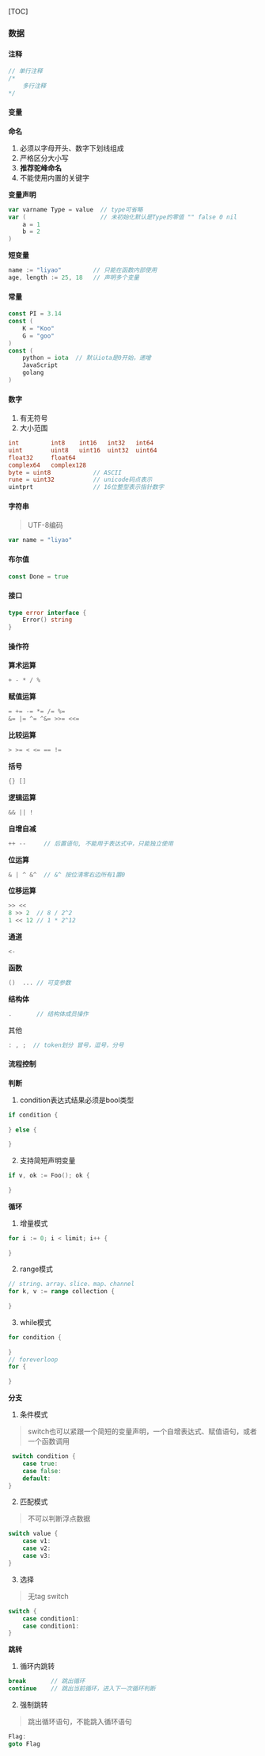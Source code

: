 [TOC]

### 数据

#### 注释

~~~go
// 单行注释
/*
	多行注释
*/
~~~

#### 变量

**命名**

1. 必须以字母开头、数字下划线组成
2. 严格区分大小写
3. **推荐驼峰命名**
4. 不能使用内置的关键字

**变量声明**

~~~go
var varname Type = value  // type可省略
var (                     // 未初始化默认是Type的零值 "" false 0 nil
	a = 1
    b = 2
)
~~~

**短变量**

~~~go
name := "liyao"  		// 只能在函数内部使用
age, length := 25, 18   // 声明多个变量
~~~

#### 常量

~~~go
const PI = 3.14
const (
	K = "Koo"
    G = "goo"
)
const (
    python = iota  // 默认iota是0开始，递增
    JavaScript
    golang
)
~~~

#### 数字

1.  有无符号
2.  大小范围

~~~go
int 		int8 	int16 	int32 	int64
uint 		uint8 	uint16 	uint32 	uint64 
float32 	float64
complex64 	complex128
byte = uint8   			// ASCII	
rune = uint32  			// unicode码点表示
uintprt 	   			// 16位整型表示指针数字
~~~

#### 字符串

> UTF-8编码

~~~go
var name = "liyao"
~~~

#### 布尔值

~~~go
const Done = true
~~~

#### 接口

~~~go
type error interface {
	Error() string
}
~~~

#### 操作符

**算术运算**

~~~go
+ - * / %
~~~

**赋值运算**

~~~go
= += -= *= /= %=
&= |= ^= ^&= >>= <<=
~~~

**比较运算**

~~~go
> >= < <= == !=
~~~

**括号**

~~~go
{} []
~~~

**逻辑运算**

~~~go
&& || !
~~~

**自增自减**

~~~go
++ --  	  // 后置语句, 不能用于表达式中，只能独立使用
~~~

**位运算**

~~~go
& | ^ &^  // &^ 按位清零右边所有1置0
~~~

**位移运算**

~~~ go
>> <<
8 >> 2  // 8 / 2^2
1 << 12 // 1 * 2^12
~~~

**通道**

~~~go
<-
~~~

**函数**

~~~go
()  ... // 可变参数
~~~

**结构体**

~~~go
.       // 结构体成员操作
~~~

其他

~~~go
: , ;  // token划分 冒号，逗号，分号
~~~

#### 流程控制

**判断**

1.  condition表达式结果必须是bool类型

~~~go
if condition {
    
} else {
    
}
~~~

2.  支持简短声明变量

~~~go
if v, ok := Foo(); ok {
    
}
~~~

**循环**

1.  增量模式

~~~go
for i := 0; i < limit; i++ {
    
}
~~~

2.  range模式

~~~go
// string、array、slice、map、channel
for k, v := range collection {
    
}
~~~

3.  while模式

~~~go
for condition {
    
}
// foreverloop
for {  
  
}
~~~

**分支**

1.  条件模式

>   switch也可以紧跟一个简短的变量声明，一个自增表达式、赋值语句，或者一个函数调用

~~~go
 switch condition {
	case true:
	case false:
    default:
}
~~~

2.  匹配模式

>   不可以判断浮点数据

~~~go
switch value { 
	case v1:
	case v2:
    case v3:
}
~~~

3.  选择

>   无tag switch

~~~go
switch {
	case condition1:
	case condition1:
}
~~~

**跳转**

1.  循环内跳转

~~~go
break		// 跳出循环
continue    // 跳出当前循环，进入下一次循环判断
~~~

2.  强制跳转

>   跳出循环语句，不能跳入循环语句

~~~go
Flag:
goto Flag
~~~

